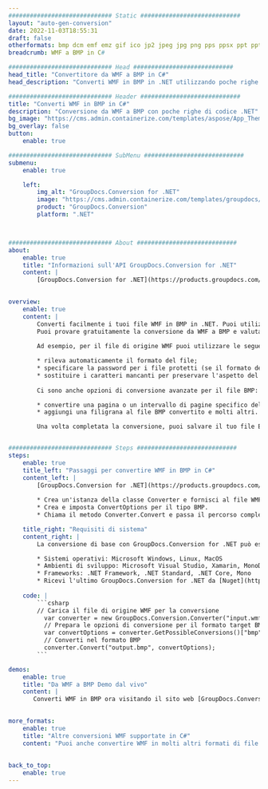 ```yaml
---
############################# Static ############################
layout: "auto-gen-conversion"
date: 2022-11-03T18:55:31
draft: false
otherformats: bmp dcm emf emz gif ico jp2 jpeg jpg png pps ppsx ppt pptx psb psd svg svgz tga tif tiff webp wmf wmz
breadcrumb: WMF a BMP in C#

############################# Head ############################
head_title: "Convertitore da WMF a BMP in C#"
head_description: "Converti WMF in BMP in .NET utilizzando poche righe di codice. Utilizza l'API di conversione dei documenti di GroupDocs per convertire oltre 160 formati di file."

############################# Header ############################
title: "Converti WMF in BMP in C#"
description: "Conversione da WMF a BMP con poche righe di codice .NET"
bg_image: "https://cms.admin.containerize.com/templates/aspose/App_Themes/V3/images/bg/header1.png"
bg_overlay: false
button:
    enable: true

############################# SubMenu ############################
submenu:
    enable: true

    left:
        img_alt: "GroupDocs.Conversion for .NET"
        image: "https://cms.admin.containerize.com/templates/groupdocs/images/product-logos/90x90-noborder/groupdocs-conversion-net.png"
        product: "GroupDocs.Conversion"
        platform: ".NET"



############################# About ############################
about:
    enable: true
    title: "Informazioni sull'API GroupDocs.Conversion for .NET"
    content: |
        [GroupDocs.Conversion for .NET](https://products.groupdocs.com/conversion/net/) può essere utilizzato per convertire Microsoft Word, Excel, PowerPoint, PDF, Visio e altri formati. GroupDocs.Conversion è un'API standalone adatta per sistemi interni e back-end in cui sono richieste prestazioni elevate. Non dipende da alcun software come Microsoft o Open Office.
    

overview:
    enable: true
    content: |
        Converti facilmente i tuoi file WMF in BMP in .NET. Puoi utilizzare solo un paio di righe di codice C# in qualsiasi piattaforma a tua scelta come: Windows, Linux, macOS.
        Puoi provare gratuitamente la conversione da WMF a BMP e valutare la qualità dei risultati della conversione. Insieme a semplici scenari di conversione di file, puoi provare opzioni più avanzate per caricare il file di origine WMF e per salvare il risultato di output BMP. 
        
        Ad esempio, per il file di origine WMF puoi utilizzare le seguenti opzioni di caricamento:

        * rileva automaticamente il formato del file;
        * specificare la password per i file protetti (se il formato del file lo supporta);
        * sostituire i caratteri mancanti per preservare l'aspetto del documento.
        
        Ci sono anche opzioni di conversione avanzate per il file BMP:

        * convertire una pagina o un intervallo di pagine specifico del documento;
        * aggiungi una filigrana al file BMP convertito e molti altri.

        Una volta completata la conversione, puoi salvare il tuo file BMP nel percorso del file locale o in qualsiasi archivio di terze parti come FTP, Amazon S3, Google Drive, Dropbox ecc. Nota: per convertire WMF in {{ TO}} non è necessario alcun software aggiuntivo installato, come MS Office, Open Office, Adobe Acrobat Reader ecc.


############################# Steps ############################
steps:
    enable: true
    title_left: "Passaggi per convertire WMF in BMP in C#"
    content_left: |
        [GroupDocs.Conversion for .NET](https://products.groupdocs.com/conversion/net/) consente agli sviluppatori di convertire facilmente un file WMF in BMP con poche righe di codice.
        
        * Crea un'istanza della classe Converter e fornisci al file WMF il percorso completo
        * Crea e imposta ConvertOptions per il tipo BMP.
        * Chiama il metodo Converter.Convert e passa il percorso completo e il formato (BMP) come parametro

    title_right: "Requisiti di sistema"
    content_right: |
        La conversione di base con GroupDocs.Conversion for .NET può essere eseguita in pochi semplici passaggi. Le nostre API sono supportate su tutte le principali piattaforme e sistemi operativi. Prima di eseguire il codice seguente, assicurati di avere i seguenti prerequisiti installati sul tuo sistema.

        * Sistemi operativi: Microsoft Windows, Linux, MacOS
        * Ambienti di sviluppo: Microsoft Visual Studio, Xamarin, MonoDevelop
        * Frameworks: .NET Framework, .NET Standard, .NET Core, Mono
        * Ricevi l'ultimo GroupDocs.Conversion for .NET da [Nuget](https://www.nuget.org/packages/groupdocs.conversion)
         
    code: |
        ```csharp    
        // Carica il file di origine WMF per la conversione
          var converter = new GroupDocs.Conversion.Converter("input.wmf");
          // Prepara le opzioni di conversione per il formato target BMP
          var convertOptions = converter.GetPossibleConversions()["bmp"].ConvertOptions;
          // Converti nel formato BMP
          converter.Convert("output.bmp", convertOptions);
        ```

demos:
    enable: true
    title: "Da WMF a BMP Demo dal vivo"
    content: |
       Converti WMF in BMP ora visitando il sito web [GroupDocs.Conversion App](https://products.groupdocs.app/conversion/family). La demo online presenta i seguenti vantaggi
          

more_formats:
    enable: true
    title: "Altre conversioni WMF supportate in C#"
    content: "Puoi anche convertire WMF in molti altri formati di file. Si prega di consultare l'elenco di seguito."
       
       
back_to_top:
    enable: true
---
```

